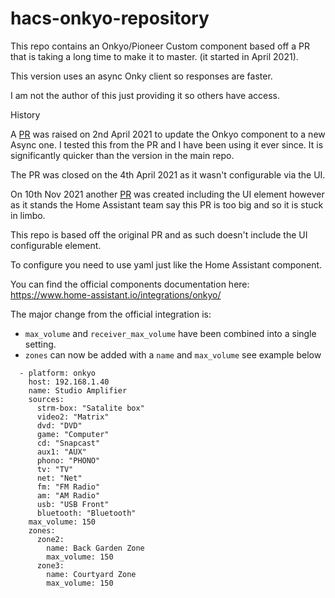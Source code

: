 # hacs-onkyo-repository

This repo contains an Onkyo/Pioneer Custom component based off a PR that is taking a long time to make it to master.
(it started in April 2021). 

This version uses an async Onky client so responses are faster. 

I am not the author of this just providing it so others have access.

History

A [PR](https://github.com/home-assistant/core/pull/48640) was raised on 2nd April 2021 to update the Onkyo component to a new Async one. 
I tested this from the PR and I have been using it ever since. It is significantly quicker than the version in the main repo.

The PR was closed on the 4th April 2021 as it wasn't configurable via the UI.

On 10th Nov 2021 another [PR](https://github.com/home-assistant/core/pull/59518) was created including the UI element however 
as it stands the Home Assistant team say this PR is too big and so it is stuck in limbo.

This repo is based off the original PR and as such doesn't include the UI configurable element. 

To configure you need to use yaml just like the Home Assistant component.

You can find the official components documentation here: https://www.home-assistant.io/integrations/onkyo/

The major change from the official integration is:

* `max_volume` and `receiver_max_volume` have been combined into a single setting. 
* `zones` can now be added with a `name` and `max_volume` see example below

```
  - platform: onkyo
    host: 192.168.1.40
    name: Studio Amplifier
    sources:
      strm-box: "Satalite box"
      video2: "Matrix"
      dvd: "DVD"
      game: "Computer"
      cd: "Snapcast"
      aux1: "AUX"
      phono: "PHONO"
      tv: "TV"
      net: "Net"
      fm: "FM Radio"
      am: "AM Radio"
      usb: "USB Front"
      bluetooth: "Bluetooth"
    max_volume: 150
    zones:
      zone2:
        name: Back Garden Zone
        max_volume: 150
      zone3:
        name: Courtyard Zone
        max_volume: 150
```
